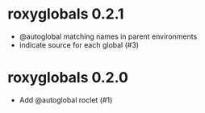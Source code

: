 # roxyglobals 0.2.1

- @autoglobal matching names in parent environments
- indicate source for each global (#3)

# roxyglobals 0.2.0

- Add @autoglobal roclet (#1)
